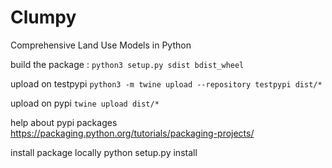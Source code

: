 # Clumpy

Comprehensive Land Use Models in Python

build the package :
`python3 setup.py sdist bdist_wheel`

upload on testpypi
`python3 -m twine upload --repository testpypi dist/*`

upload on pypi
`twine upload dist/*`

help about pypi packages
https://packaging.python.org/tutorials/packaging-projects/

install package locally
python setup.py install
